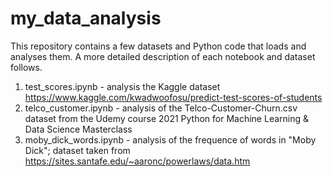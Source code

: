 # my_data_analysis

This repository contains a few datasets and Python code that loads and analyses them. A more detailed description of each notebook and dataset follows.

1) test_scores.ipynb - analysis the Kaggle dataset https://www.kaggle.com/kwadwoofosu/predict-test-scores-of-students
2) telco_customer.ipynb - analysis of the Telco-Customer-Churn.csv dataset from the Udemy course 2021 Python for Machine Learning & Data Science Masterclass
3) moby_dick_words.ipynb - analysis of the frequence of words in "Moby Dick"; dataset taken from https://sites.santafe.edu/~aaronc/powerlaws/data.htm 
